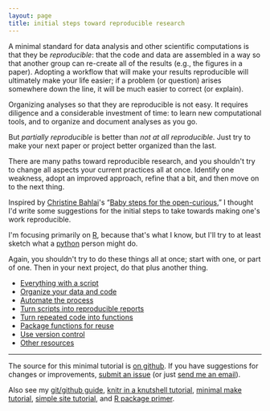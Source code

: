 ```yaml
---
layout: page
title: initial steps toward reproducible research
---
```


A minimal standard for data analysis and other scientific computations is
that they be _reproducible_: that the code and data are assembled in a
way so that another group can re-create all of the results (e.g., the
figures in a paper). Adopting a workflow that will make your results
reproducible will ultimately make your life easier; if a problem (or
question) arises somewhere down the line, it will be much easier to
correct (or explain).

Organizing analyses so that they are reproducible is not easy. It
requires diligence and a considerable investment of time: to learn new
computational tools, and to organize and document analyses as you go.

But _partially reproducible_ is better than _not at all
reproducible_. Just try to make your next paper or project better organized
than the last.

There are many paths toward reproducible research, and you shouldn't
try to change all aspects your current practices all at once. Identify
one weakness, adopt an improved approach, refine that a bit, and then
move on to the next thing.

Inspired by
[Christine Bahlai](https://practicaldatamanagement.wordpress.com)'s
&ldquo;[Baby steps for the open-curious](https://practicaldatamanagement.wordpress.com/2014/10/23/baby-steps-for-the-open-curious/),&rdquo;
I thought I'd write some suggestions for the initial steps to take
towards making one's work reproducible.

I'm focusing primarily on [R](http://www.r-project.org), because
that's what I know, but I'll try to at least sketch what a
[python](http://www.python.org) person might do.

Again, you shouldn't try to do these things all at once; start with one, or part of
one. Then in your next project, do that plus another thing.

- [Everything with a script](pages/scripts.html)
- [Organize your data and code](pages/organize.html)
- [Automate the process](pages/automate.html)
- [Turn scripts into reproducible reports](pages/reports.html)
- [Turn repeated code into functions](pages/functions.html)
- [Package functions for reuse](pages/packages.html)
- [Use version control](pages/version_control.html)
- [Other resources](pages/resources.html)

---


The source for this minimal tutorial is [on github](http://github.com/kbroman/steps2rr).
If you have suggestions for changes or improvements,
[submit an issue](https://github.com/kbroman/steps2rr/issues) (or just
[send me an email](http://kbroman.org/pages/about.html)).


Also see my
[git/github guide](http://kbroman.org/github_tutorial),
[knitr in a knutshell tutorial](http://kbroman.org/knitr_knutshell),
[minimal make tutorial](http://kbroman.org/minimal_make),
[simple site tutorial](http://kbroman.org/simple_site),
and [R package primer](http://kbroman.org/pkg_primer).
